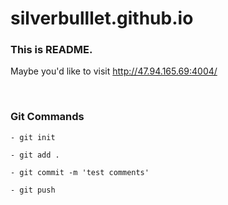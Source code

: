 # silverbulllet.github.io

### This is README. 

Maybe you'd like to visit http://47.94.165.69:4004/


<br />

### Git Commands

```
- git init

- git add .

- git commit -m 'test comments'

- git push

```